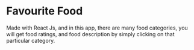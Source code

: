 # Favourite Food

Made with React Js, and in this app, there are many food categories,
you will get food ratings,
and food description by simply clicking on that particular category.


